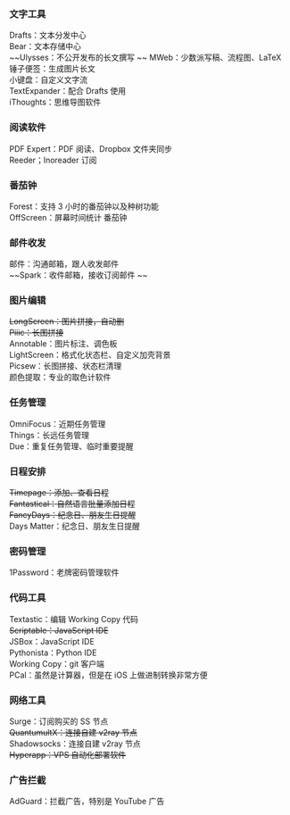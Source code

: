 ### 文字工具  
Drafts：文本分发中心  
Bear：文本存储中心  
~~Ulysses：不公开发布的长文撰写  ~~
MWeb：少数派写稿、流程图、LaTeX  
锤子便签：生成图片长文  
小键盘：自定义文字流  
TextExpander：配合 Drafts 使用  
iThoughts：思维导图软件  
  
### 阅读软件  
PDF Expert：PDF 阅读、Dropbox 文件夹同步  
Reeder；Inoreader 订阅  
  
### 番茄钟  
Forest：支持 3 小时的番茄钟以及种树功能  
OffScreen：屏幕时间统计 番茄钟  
  
### 邮件收发  
邮件：沟通邮箱，跟人收发邮件  
~~Spark：收件邮箱，接收订阅邮件  ~~
  
### 图片编辑  
~~LongScreen：图片拼接，自动删~~  
~~Piiic：长图拼接~~  
Annotable：图片标注、调色板  
LightScreen：格式化状态栏、自定义加壳背景  
Picsew：长图拼接、状态栏清理  
颜色提取：专业的取色计软件
  
### 任务管理  
OmniFocus：近期任务管理  
Things：长远任务管理  
Due：重复任务管理、临时重要提醒  
  
### 日程安排  
~~Timepage：添加、查看日程~~  
~~Fantastical：自然语言批量添加日程~~  
~~FancyDays：纪念日、朋友生日提醒~~  
Days Matter：纪念日、朋友生日提醒  
  
### 密码管理  
1Password：老牌密码管理软件  
  
### 代码工具  
Textastic：编辑 Working Copy 代码  
~~Scriptable：JavaScript IDE~~  
JSBox：JavaScript IDE  
Pythonista：Python IDE  
Working Copy：git 客户端  
PCal：虽然是计算器，但是在 iOS 上做进制转换非常方便  
  
### 网络工具  
Surge：订阅购买的 SS 节点  
~~QuantumultX：连接自建 v2ray 节点~~  
Shadowsocks：连接自建 v2ray 节点  
~~Hyperapp：VPS 自动化部署软件~~  
  
### 广告拦截  
AdGuard：拦截广告，特别是 YouTube 广告  